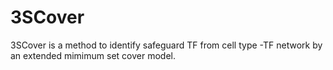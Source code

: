 # 3SCover
3SCover is a method to identify safeguard TF from cell type -TF network by an extended mimimum set cover model.
